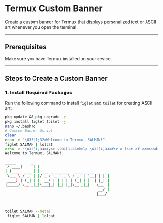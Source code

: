 # Termux Custom Banner

Create a custom banner for Termux that displays personalized text or ASCII art whenever you open the terminal.

---

## Prerequisites
Make sure you have Termux installed on your device.

---

## Steps to Create a Custom Banner

### 1. Install Required Packages
Run the following command to install `figlet` and `toilet` for creating ASCII art:
```bash
pkg update && pkg upgrade -y
pkg install figlet toilet -y
nano ~/.bashrc
# Custom Banner Script
clear
echo -e "\033[1;32mWelcome to Termux, SALMAN!"
figlet SALMAN | lolcat
echo -e "\033[1;34mType \033[1;36mhelp \033[1;34mfor a list of commands.\033[0m"
Welcome to Termux, SALMAN!

_____       _                                 
 / ____|     | |                                
| (___   __ _| | ___ _ __ ___   __ _ _ __ _   _ 
 \___ \ / _` | |/ _ \ '_ ` _ \ / _` | '__| | | |
 ____) | (_| | |  __/ | | | | | (_| | |  | |_| |
|_____/ \__,_|_|\___|_| |_| |_|\__,_|_|   \__, |
                                           __/ |
                                          |___/
     


toilet SALMAN --metal
 figlet SALMAN | lolcat
